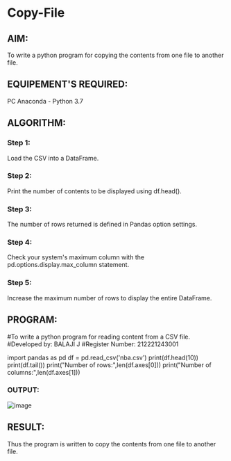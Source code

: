 # Copy-File
## AIM:
To write a python program for copying the contents from one file to another file.
## EQUIPEMENT'S REQUIRED: 
PC
Anaconda - Python 3.7
## ALGORITHM: 
### Step 1:
Load the CSV into a DataFrame.

### Step 2: 
 Print the number of contents to be displayed using df.head().


### Step 3: 
The number of rows returned is defined in Pandas option settings.

### Step 4:  
Check your system's maximum column with the pd.options.display.max_column statement.

### Step 5: 
Increase the maximum number of rows to display the entire DataFrame.

## PROGRAM:

#To write a python program for reading content from a CSV file.
#Developed by: BALAJI J
#Register Number: 212221243001

import pandas as pd
df = pd.read_csv('nba.csv')
print(df.head(10))
print(df.tail())
print("Number of rows:",len(df.axes[0]))
print("Number of columns:",len(df.axes[1]))


### OUTPUT:

![image](https://github.com/Balaji-Jothiramalingam/Copy-File/assets/114234865/f2370406-5c86-4f2b-9a73-810de48fa8b5)


## RESULT:
Thus the program is written to copy the contents from one file to another file.
